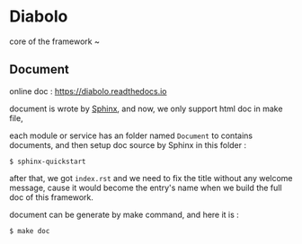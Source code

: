 # Diabolo
core of the framework ~

## Document
online doc : https://diabolo.readthedocs.io

document is wrote by [Sphinx](http://www.sphinx-doc.org/en/master/), and now, we only support html doc in make file,

each module or service has an folder named `Document` to contains documents, 
and then setup doc source by Sphinx in this folder :

```
$ sphinx-quickstart
````

after that, we got `index.rst` and we need to fix the title without any welcome message, cause it would 
become the entry's name when we build the full doc of this framework.

document can be generate by make command, and here it is :

```
$ make doc
```
